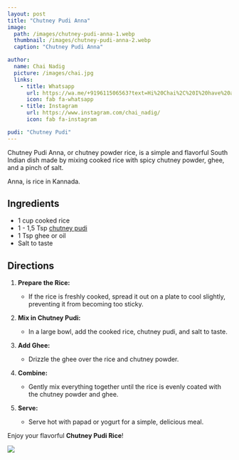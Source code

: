 ```yaml
---
layout: post
title: "Chutney Pudi Anna"
image:
  path: /images/chutney-pudi-anna-1.webp
  thumbnail: /images/chutney-pudi-anna-2.webp
  caption: "Chutney Pudi Anna"

author:
  name: Chai Nadig
  picture: /images/chai.jpg
  links:
    - title: Whatsapp
      url: https://wa.me/+919611506563?text=Hi%20Chai%2C%20I%20have%20a%20quick%20question%20about%20your%20Chutney%20Pudi%20Anna%20recipe
      icon: fab fa-whatsapp
    - title: Instagram
      url: https://www.instagram.com/chai_nadig/
      icon: fab fa-instagram

pudi: "Chutney Pudi"
---
```


Chutney Pudi Anna, or chutney powder rice, is a simple and flavorful South Indian dish made by mixing cooked rice with spicy chutney powder, ghee, and a pinch of salt.

Anna, is rice in Kannada.

## Ingredients

- 1 cup cooked rice
- 1 - 1,5 Tsp [chutney pudi](/rosies-recipes/pudi/chutney-pudi)
- 1 Tsp ghee or oil
- Salt to taste

## Directions

1. **Prepare the Rice:**

   - If the rice is freshly cooked, spread it out on a plate to cool slightly, preventing it from becoming too sticky.

2. **Mix in Chutney Pudi:**

   - In a large bowl, add the cooked rice, chutney pudi, and salt to taste.

3. **Add Ghee:**

   - Drizzle the ghee over the rice and chutney powder.

4. **Combine:**

   - Gently mix everything together until the rice is evenly coated with the chutney powder and ghee.

5. **Serve:**
   - Serve hot with papad or yogurt for a simple, delicious meal.

Enjoy your flavorful **Chutney Pudi Rice**!

<img src="/rosies-recipes/images/chutney-pudi-anna-2.webp">
